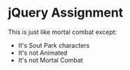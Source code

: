 # jQuery Assignment

This is just like mortal combat except:

  * It's Sout Park characters
  * It's not Animated
  * It's not Mortal Combat
